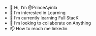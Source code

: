 - 👋 Hi, I’m @PrinceAyinla
- 👀 I’m interested in Learning
- 🌱 I’m currently learning Full StacK
- 💞️ I’m looking to collaborate on Anything
- 📫 How to reach me linkedin 

<!---
PrinceAyinla/PrinceAyinla is a ✨ special ✨ repository because its `README.md` (this file) appears on your GitHub profile.
You can click the Preview link to take a look at your changes.
--->
